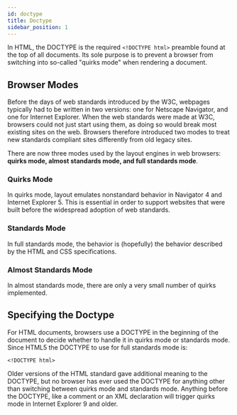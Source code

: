 ```yaml
---
id: doctype
title: Doctype
sidebar_position: 1
---
```


In HTML, the DOCTYPE is the required `<!DOCTYPE html>` preamble found at the top of all documents. Its sole purpose is to prevent a browser from switching into so-called "quirks mode" when rendering a document.

## Browser Modes

Before the days of web standards introduced by the W3C, webpages typically had to be written in two versions: one for Netscape Navigator, and one for Internet Explorer. When the web standards were made at W3C, browsers could not just start using them, as doing so would break most existing sites on the web. Browsers therefore introduced two modes to treat new standards compliant sites differently from old legacy sites.

There are now three modes used by the layout engines in web browsers: **quirks mode, almost standards mode, and full standards mode**.

### Quirks Mode

In quirks mode, layout emulates nonstandard behavior in Navigator 4 and Internet Explorer 5. This is essential in order to support websites that were built before the widespread adoption of web standards.

### Standards Mode

In full standards mode, the behavior is (hopefully) the behavior described by the HTML and CSS specifications.

### Almost Standards Mode

In almost standards mode, there are only a very small number of quirks implemented.

## Specifying the Doctype

For HTML documents, browsers use a DOCTYPE in the beginning of the document to decide whether to handle it in quirks mode or standards mode. Since HTML5 the DOCTYPE to use for full standards mode is:

```markup
<!DOCTYPE html>
```

Older versions of the HTML standard gave additional meaning to the DOCTYPE, but no browser has ever used the DOCTYPE for anything other than switching between quirks mode and standards mode.
Anything before the DOCTYPE, like a comment or an XML declaration will trigger quirks mode in Internet Explorer 9 and older.
